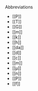 Abbreviations
- [[P]]
- [[T]]
- [[G]]
- [[m]]
- [[k]]
- [[h]]
- [[da]]
- [[d]]
- [[c]]
- [[m]]
- [[μ]]
- [[n]]
- [[P]]
- [[f]]